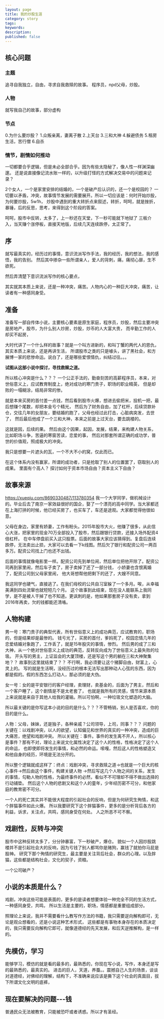 ```yaml
---
layout: page
title: 我的炒股生涯
category: story
tags:
keywords:
description:
published: false
---
```

## 核心问题
### 主题
追寻自我独立，自由，寻求自我救赎的故事。
程序员，npd父母，炒股。
### 人物
就写我自己的故事，部分虚构

### 节点
0.为什么要炒股？
1.众叛亲离，妻离子散
2.上天台
3.三和大神
4.躲避债务
5.租房生活，苦行僧
6.自杀


### 情节，剧情如何推动
一切都要合乎逻辑，但是未必全部合乎。因为有些太隐秘了，像人性一样渊深幽邃。
还是说直接像记流水账一样的，以升级打怪的方式解决交易中的问题来记录？

2个女人，一个是家里安排的结婚的，一个是破产后认识的，还一个是校园的？
一切要以矛盾，冲突，故事情节发展的需要展开。所以一切应该是：何时开始炒股，为何要炒股，5w1h，
炒股中遇到的重大转折点来叙述，转折，呵呵，就是挫折，暴锤，后的反思，思考，来得到这个阶段的答案。



呵呵，股市中反转，太多了，上一秒还在天堂，下一秒可能就下地狱了
三板介入，当天赚个涨停板，直接天地版，后续几天连续跌停，太正常了。




## 序
就写最真实的，经历过的事情，意识流派写作手法，我的经历，我的想法，我的感悟，我的告别。
然后其中掺杂一些所谓亲人，爱人的背刺，痛，痛彻心扉，生不欲死。

然后弄清楚下意识流派写作的核心要点，

其实就其本质上来说，还是一种冲突，痛苦。人物内心的一种巨大冲突，痛苦，让读者有一种感同身受。


## 准备
准备写一部自传体小说，主要核心要素是原生家庭，程序员，炒股，然后主要冲突是房地产，股市，为什么别人炒房，炒股，炒币的人大富大贵，
而辛勤工作的人却买不起房，

大时代讲了一个什么样的故事？就是一个叫方进新的，和叫丁蟹的两代人的恩仇，其实本质上来说，还是再讲生活，
所谓股市之类的只是噱头，讲了黑社会，和方展博一家的悲惨命运。说白了，还是哪些爱恨情仇，纠结过往。。。

**试图从这部小说中探讨，寻找救赎之道。**

所以核心冲突是什么？？？
一个公正手法的，勤奋刻苦的高薪程序员，本来，对世俗意义上，应试教育制度上，绝对成功的寒门贵子，职场的职业精英，
但是却败的一塌糊涂，结局非常的惨。

就是本来买房的首付差一点钱，然后看到股市火爆，想进去偷把米，投机一把，最后想赚个尾数，却把本金亏个精光，
然后为了财务自由，加了杠杆，后续贷款补仓，交往几年的女朋友，要结婚的跑了，父母也经过此打击，心脏病突发，去世了，
然后最后他成了一个三和大神，本来之前是上过天台，要去跳楼的。

这就是因，后续的果。
然后由这个因果，起因，发展，结果，来构建人物关系，比如职场斗争，苦逼的寒窗苦读，恋爱的事，
然后对那套所谓正确的成功学，普世的价值观，照成极大的冲突。

我只是想要一片遮头的瓦，一个不大不小的窝，仅此而已。

在这个体系内没有赢家，所谓的成功者，只是抢取了别人的位置罢了，窃取别人的成果。
里面有个高人？
探讨如何于资本市场自由？资本主义下自由？
## 故事来源
https://xueqiu.com/8690330487/113780354
我一个大学同学，做机械设计的。毕业后去了南京一家效益很好的国企，娶了一个漂亮的高中同学。当大家都还在上海打拼的时候，他已经买房了，也买车了，车还是途观。大家都觉得他很如意。

父母在身边，家里有娇妻，工作有盼头。2015年股市大火，他赚了很多，从此信心大涨，把家里的现金70万全部投入了股市，然后跟银行贷款，还接入场外配资4倍杠杆。
在中车停盘前买入这只股票。后面的故事大家应该猜得到。复盘后连续跌停，无法卖出止损，大家可以去看一下k线图。然后欠了银行和配资公司一两百多万。配资公司找上门也还不出钱。

后面的事情就像电影里一样。配资公司先到单位闹，然后单位把他开除了。配资公司再到家里闹，然后车子卖了，房子卖掉了还了一部分钱，
小娇妻也含恨离婚了，配资公司到父母家里闹， 他大哥想帮他把剩下的还了，大嫂不同意。

我这同学也硬气，直接逃了。在我们母校的公共自习室躲了一个多月。唉，从幸福美满到四处流窜也就短短几个月。
这个故事到此结束，现在没人能联系上我同学，是不是被人干掉了也不知道。更讽刺的是，他如果那套房子没有卖，拿到2016年再卖，欠的钱都能还清咯。
## 人物构建
男一号：寒门贵子的典型代表，所有世俗意义上的成功典范，应试教育的，职场的，但是结果却是最惨的。
钱亏光了，买房的首付，爹妈死了，校园恋情几年的恋爱结婚对象跑了，工作丢了，就是15年股灾的事情，惨烈。
然后男的成了三和大神，从一个绝对世俗意义上成功的典范，反转反向成为了世俗意义上最失败的垃圾。
开头写的男主，上证监会的大厦顶楼，还是写这个男的躺在三和大神聚集地？？
故事到这里就结束了？？
不行啊，我必须要让这个猪脚自由，财富上，心灵上的。
写的就是生活啊，没经历过的根本无法写出那种动人心弦的东西，因为都是假的。假的东西怎么打动人，那必须的是大伪。


女一号：女的是平安银行的客户经理，卖理财，卖基金的，后面为了男主，然后和一个客户睡了，这个剧情是不是太老套了，
也就是我所有的灵感，情节来源本质上来说就是来自于其他人给我的灌输。所以可怕啊，一种垃圾文化塑造的大脑。

所以最关键的是你写这本小说的目的是什么？？？不管畅销，别人是否喜欢，你的目的是什么。

人物：父母，妹妹，还是独子，各种亲戚？公司领导，上司，同事？？？
问题的关键在：以戏剧冲突，以人的欲望，认知偏见和世界的真实的一种冲突，造成的巨大痛苦，绝望和戏剧冲突。
所以关键在：事件。事件的发生离不开人，所以核心是事件？那有不对，理论上来说文化属性决定了这个人的性格，性格决定了这个人的命运，
也即使即将发生的事情，和必然的命运。嗦嘎，然后这人的性格塑造又和他自身的经历，环境是无法分开的。

所以整个逻辑就成这样了：终点：戏剧冲突，寻求救赎之道->也就是一个巨大的核心事件->然后由这个事件，构建关键人物
->然后写这几个人物之间的关系，发生的事情，勾勒人物的性格，为最终事件的必然，看似不不可理却不得不做出选择的行动铺垫。
然后这个人物的悲剧又和这个人的童年，少年经历密不可分，和他家庭的教育密不可分。

一个人的死亡其实并不能很大程度的引起社会的反响，但是为何研究生殉情，和这个胖猫事件如此火爆。
所以我要研究下这个胖猫事件，更多的是分析背后各方的利益，诉求，关注点，共鸣，感同身受在何处。
人之所恶不可不察。


## 戏剧性，反转与冲突
股市中这种反转太多了，分分钟暴富，下一秒破产，爆仓。
貌似一个人因炒股跳楼并不是引起社会大的反响，因为亏钱了别人都骂你是赌狗，赢钱了就拍你马屁是股神。
研究下那个殉情的研究生，最主要是关注背后社会，群众的心理。以及胖猫，这些都是结构社会，文化的契子，资粮。

一个公司破产？

## 小说的本质是什么？
戏剧，冲突这些可能是表面的，更多的是读者想要体验一种完全不同的生活方式，一种感同身受，共鸣，
所以生活是主要的，职场，情感都是重要组成部分。

照理论上来说，我并不需要看什么教写作方法的书籍，我只需要逆向解构即可，无论是观众想看的，还是小说这种艺术形式，
这些都是有事物本身存在的本质决定的，我只需要反向解构它即可，就像道德经的先天发展，和后天逆推解构，是一样的。

## 先模仿，学习
能够学习，模仿的就是看的最多的，最熟悉的，你现在写小说，写作，本身还是写的最熟悉的，最真实的。
进击的巨人，天道，养蚕。。震撼自己人生的场景，谈谈对道德经，对佛经的理解，结构下，不准确来说应该是撕下这个社会的真面目，拔下所谓文化文明的底裤，

## 现在要解决的问题---钱
普通民众无法被教育，只能被恐吓或者诱惑。所以才有圣经。




























